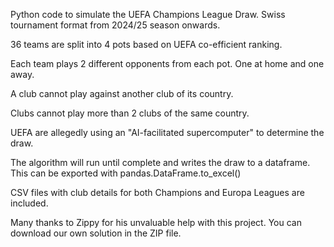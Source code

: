 Python code to simulate the UEFA Champions League Draw.  Swiss tournament format from 2024/25 season onwards.

36 teams are split into 4 pots based on UEFA co-efficient ranking.

Each team plays 2 different opponents from each pot. One at home and one away.

A club cannot play against another club of its country.

Clubs cannot play more than 2 clubs of the same country.

UEFA are allegedly using an "AI-facilitated supercomputer" to determine the draw.

The algorithm will run until complete and writes the draw to a dataframe. This can be exported with pandas.DataFrame.to_excel() 

CSV files with club details for both Champions and Europa Leagues are included.

Many thanks to Zippy for his unvaluable help with this project.
You can download our own solution in the ZIP file.  


    
